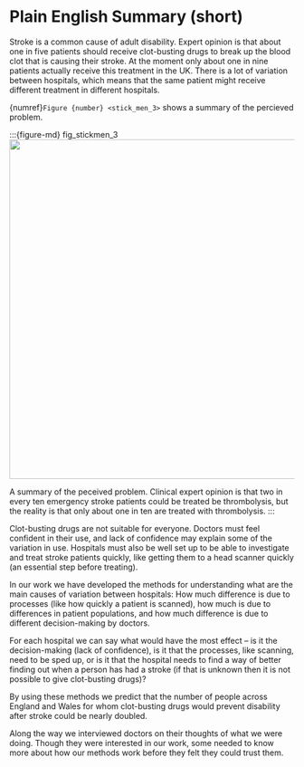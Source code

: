 # Plain English Summary (short)

Stroke is a common cause of adult disability. Expert opinion is that about one in five patients should receive clot-busting drugs to break up the blood clot that is causing their stroke. At the moment only about one in nine patients actually receive this treatment in the UK. There is a lot of variation between hospitals, which means that the same patient might receive different treatment in different hospitals.

{numref}`Figure {number} <stick_men_3>` shows a summary of the percieved problem.

:::{figure-md} fig_stickmen_3
<img src="./../images/stick_men.png" width="600px">

A summary of the peceived problem. Clinical expert opinion is that two in every ten emergency stroke patients could be treated be thrombolysis, but the reality is that only about one in ten are treated with thrombolysis. 
:::

Clot-busting drugs are not suitable for everyone. Doctors must feel confident in their use, and lack of confidence may explain some of the variation in use. Hospitals must also be well set up to be able to investigate and treat stroke patients quickly, like getting them to a head scanner quickly (an essential step before treating).

In our work we have developed the methods for understanding what are the main causes of variation between hospitals: How much difference is due to processes (like how quickly a patient is scanned), how much is due to differences in patient populations, and how much difference is due to different decision-making by doctors.

For each hospital we can say what would have the most effect – is it the decision-making (lack of confidence), is it that the processes, like scanning, need to be sped up, or is it that the hospital needs to find a way of better finding out when a person has had a stroke (if that is unknown then it is not possible to give clot-busting drugs)?

By using these methods we predict that the number of people across England and Wales for whom clot-busting drugs would prevent disability after stroke could be nearly doubled.

Along the way we interviewed doctors on their thoughts of what we were doing. Though they were interested in our work, some needed to know more about how our methods work before they felt they could trust them.

